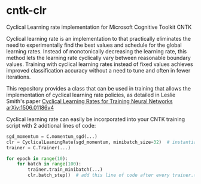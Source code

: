 # cntk-clr
Cyclical Learning rate implementation for Microsoft Cognitive Toolkit CNTK

Cyclical learning rate is an implementation to that  practically eliminates the need to experimentally find the best values and schedule  for  the global  learning  rates. Instead  of  monotonically decreasing the learning rate, this method lets the learning  rate  cyclically  vary  between  reasonable  boundary  values. Training  with  cyclical  learning  rates  instead of  fixed  values  achieves improved  classification  accuracy without a need to tune and often in fewer iterations.

This repository provides a class that can be used in training that allows the implementation of cyclical learning rate policies, as detailed in Leslie Smith's paper [Cyclical Learning Rates for Training Neural Networks
arXiv:1506.01186v4](https://arxiv.org/abs/1506.01186 "Title")

Cyclical learning rate can easily be incorporated into your CNTK training script with 2 addtional lines of code:

```python
sgd_momentum = C.momentum_sgd(...)
clr = CyclicalLeaningRate(sgd_momentum, minibatch_size=32)  # instantiate the class
trainer = C.Trainer(...)

for epoch in range(10):
    for batch in range(100):
        trainer.train_minibatch(...)
        clr.batch_step()  # add this line of code after every trainer.train_minibatch call
```
